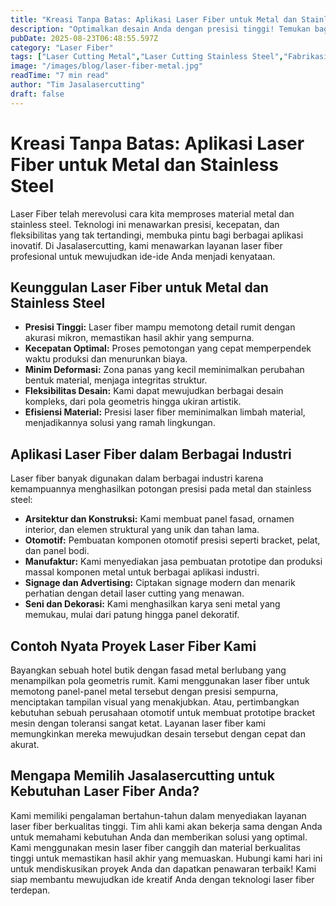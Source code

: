 ```yaml
---
title: "Kreasi Tanpa Batas: Aplikasi Laser Fiber untuk Metal dan Stainless Steel"
description: "Optimalkan desain Anda dengan presisi tinggi! Temukan bagaimana jasa laser fiber kami mengubah metal dan stainless steel menjadi karya menakjubkan."
pubDate: 2025-08-23T06:48:55.597Z
category: "Laser Fiber"
tags: ["Laser Cutting Metal","Laser Cutting Stainless Steel","Fabrikasi Metal","Jasa Laser Cutting"]
image: "/images/blog/laser-fiber-metal.jpg"
readTime: "7 min read"
author: "Tim Jasalasercutting"
draft: false
---
```


# Kreasi Tanpa Batas: Aplikasi Laser Fiber untuk Metal dan Stainless Steel

Laser Fiber telah merevolusi cara kita memproses material metal dan stainless steel.  Teknologi ini menawarkan presisi, kecepatan, dan fleksibilitas yang tak tertandingi, membuka pintu bagi berbagai aplikasi inovatif. Di Jasalasercutting, kami menawarkan layanan laser fiber profesional untuk mewujudkan ide-ide Anda menjadi kenyataan.

## Keunggulan Laser Fiber untuk Metal dan Stainless Steel

*   **Presisi Tinggi:** Laser fiber mampu memotong detail rumit dengan akurasi mikron, memastikan hasil akhir yang sempurna.
*   **Kecepatan Optimal:**  Proses pemotongan yang cepat memperpendek waktu produksi dan menurunkan biaya.
*   **Minim Deformasi:** Zona panas yang kecil meminimalkan perubahan bentuk material, menjaga integritas struktur.
*   **Fleksibilitas Desain:**  Kami dapat mewujudkan berbagai desain kompleks, dari pola geometris hingga ukiran artistik.
*   **Efisiensi Material:** Presisi laser fiber meminimalkan limbah material, menjadikannya solusi yang ramah lingkungan.

## Aplikasi Laser Fiber dalam Berbagai Industri

Laser fiber banyak digunakan dalam berbagai industri karena kemampuannya menghasilkan potongan presisi pada metal dan stainless steel:

*   **Arsitektur dan Konstruksi:** Kami membuat panel fasad, ornamen interior, dan elemen struktural yang unik dan tahan lama.
*   **Otomotif:** Pembuatan komponen otomotif presisi seperti bracket, pelat, dan panel bodi.
*   **Manufaktur:**  Kami menyediakan jasa pembuatan prototipe dan produksi massal komponen metal untuk berbagai aplikasi industri.
*   **Signage dan Advertising:**  Ciptakan signage modern dan menarik perhatian dengan detail laser cutting yang menawan.
*   **Seni dan Dekorasi:**  Kami menghasilkan karya seni metal yang memukau, mulai dari patung hingga panel dekoratif.

## Contoh Nyata Proyek Laser Fiber Kami

Bayangkan sebuah hotel butik dengan fasad metal berlubang yang menampilkan pola geometris rumit. Kami menggunakan laser fiber untuk memotong panel-panel metal tersebut dengan presisi sempurna, menciptakan tampilan visual yang menakjubkan. Atau, pertimbangkan kebutuhan sebuah perusahaan otomotif untuk membuat prototipe bracket mesin dengan toleransi sangat ketat. Layanan laser fiber kami memungkinkan mereka mewujudkan desain tersebut dengan cepat dan akurat.

## Mengapa Memilih Jasalasercutting untuk Kebutuhan Laser Fiber Anda?

Kami memiliki pengalaman bertahun-tahun dalam menyediakan layanan laser fiber berkualitas tinggi. Tim ahli kami akan bekerja sama dengan Anda untuk memahami kebutuhan Anda dan memberikan solusi yang optimal. Kami menggunakan mesin laser fiber canggih dan material berkualitas tinggi untuk memastikan hasil akhir yang memuaskan.  Hubungi kami hari ini untuk mendiskusikan proyek Anda dan dapatkan penawaran terbaik! Kami siap membantu mewujudkan ide kreatif Anda dengan teknologi laser fiber terdepan.